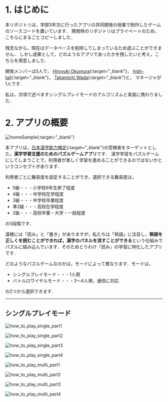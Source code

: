 # 1. はじめに

本リポジトリは，学部3年次に行ったアプリの共同開発の授業で制作したゲームのソースコードを置いています．
開発時のリポジトリはプライベートのため，こちらにまるごとコピーしました．

残念ながら，現在はデータベースを削除してしまっているため遊ぶことができません．
しかし成果として，どのようなアプリであったかを残したいと考え，こちらを用意しました．

開発メンバーは5人で，
[Hiroyuki Okumura](https://github.com/h1royuki229){:target="_blank"}，
[high-tail](https://github.com/high-tail){:target="_blank"}，
[Takamichi Wada](https://github.com/wadayamada){:target="_blank"}と，
マネージャが1人です．

私は，次項で述べますシングルプレイモードのアルゴリズムと実装に携わりました．

# 2. アプリの概要

![homeSample](images/homeSample.png){:target="_blank"}

本アプリは，[日本漢字能力検定](https://www.kanken.or.jp/kanken/){:target="_blank"}の受検者をターゲットとした，**漢字学習支援のためのパズルゲームアプリ**です．
漢字学習をパズルゲームにしてしまうことで，利用者が楽しく学習を進めることができるのではないかというコンセプトがあります．

利用者ごとに難易度を設定することができ，選択できる難易度は，

* 5級・・・小学校6年生修了程度
* 4級・・・中学校在学程度
* 3級・・・中学校卒業程度
* 準2級・・・高校在学程度
* 2級・・・高校卒業・大学・一般程度

の5段階です．

漢検には「読み」と「書き」がありますが，私たちは「熟語」に注目し，**熟語を正しくを読むことができれば，漢字のパネルを消すことができる**という仕組みでパズルに組み込んでいます．そのためとりわけ「読み」の学習に特化したアプリです．

どのようなパズルゲームなのかは，モードによって異なります．モードは，

* シングルプレイモード・・・1人用
* バトルロワイヤルモード・・・2～4人用，通信に対応

の2つから選択できます．

***

## シングルプレイモード

![how_to_play_single_part1](images/how_to_play_single_part1.png)

![how_to_play_single_part2](images/how_to_play_single_part2.png)

![how_to_play_single_part3](images/how_to_play_single_part3.png)

![how_to_play_single_part4](images/how_to_play_single_part4.png)

![how_to_play_multi_part1](images/how_to_play_multi_part1.png)

![how_to_play_multi_part2](images/how_to_play_multi_part2.png)

![how_to_play_multi_part3](images/how_to_play_multi_part3.png)

![how_to_play_multi_part4](images/how_to_play_multi_part4.png)

